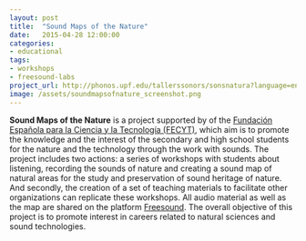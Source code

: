 ```yaml
---
layout: post
title:  "Sound Maps of the Nature"
date:   2015-04-28 12:00:00
categories: 
- educational
tags:
- workshops
- freesound-labs
project_url: http://phonos.upf.edu/tallerssonors/sonsnatura?language=en
image: /assets/soundmapsofnature_screenshot.png
---
```


**Sound Maps of the Nature** is a project supported by of the [Fundación Española para la Ciencia y la Tecnología (FECYT)](http://www.fecyt.es/fecyt/home.do;jsessionid=9B15845EDD42C3149E6E5FCBBC02B717), which aim is to promote the knowledge and the interest of the secondary and high school students for the nature and the technology through the work with sounds. The project includes two actions: a series of workshops with students about listening, recording the sounds of nature and creating a sound map of natural areas for the study and preservation of sound heritage of nature. And secondly, the creation of a set of teaching materials to facilitate other organizations can replicate these workshops.
All audio material as well as the map are shared on the platform [Freesound](www.freesound.org). The overall objective of this project is to promote interest in careers related to natural sciences and sound technologies.